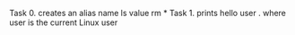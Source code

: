 Task 0. creates an alias name ls value rm *
Task 1. prints hello user . where user is the current Linux user
